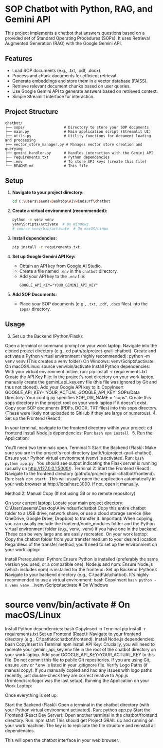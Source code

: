 # SOP Chatbot with Python, RAG, and Gemini API

This project implements a chatbot that answers questions based on a provided set of Standard Operating Procedures (SOPs). It uses Retrieval Augmented Generation (RAG) with the Google Gemini API.

## Features

-   Load SOP documents (e.g., .txt, .pdf, .docx).
-   Process and chunk documents for efficient retrieval.
-   Generate embeddings and store them in a vector database (FAISS).
-   Retrieve relevant document chunks based on user queries.
-   Use Google Gemini API to generate answers based on retrieved context.
-   Simple Streamlit interface for interaction.

## Project Structure

```
chatbot/
├── sops/                  # Directory to store your SOP documents
├── main.py                # Main application script (Streamlit UI)
├── utils.py               # Utility functions for document loading and processing
├── vector_store_manager.py # Manages vector store creation and querying
├── gemini_handler.py      # Handles interaction with the Gemini API
├── requirements.txt       # Python dependencies
├── .env                   # To store API keys (create this file)
└── README.md              # This file
```

## Setup

1.  **Navigate to your project directory:**
    ```bash
    cd C:\Users\seema\Desktop\AI\windsurf\chatbot
    ```

2.  **Create a virtual environment (recommended):**
    ```bash
    python -m venv venv
    venv\Scripts\activate  # On Windows
    # source venv/bin/activate  # On macOS/Linux
    ```

3.  **Install dependencies:**
    ```bash
    pip install -r requirements.txt
    ```

4.  **Set up Google Gemini API Key:**
    *   Obtain an API key from [Google AI Studio](https://aistudio.google.com/app/apikey).
    *   Create a file named `.env` in the `chatbot` directory.
    *   Add your API key to the `.env` file:
        ```
        GOOGLE_API_KEY="YOUR_GEMINI_API_KEY"
        ```

5.  **Add SOP Documents:**
    *   Place your SOP documents (e.g., `.txt`, `.pdf`, `.docx` files) into the `sops/` directory.

## Usage

3. Set up the Backend (Python/Flask):

Open a terminal or command prompt on your work laptop.
Navigate into the cloned project directory (e.g., cd path/to/project-grail-chatbot).
Create and activate a Python virtual environment (highly recommended):
python -m venv venv (This creates a venv folder)
On Windows: venv\Scripts\activate
On macOS/Linux: source venv/bin/activate
Install Python dependencies:
With your virtual environment active, run: pip install -r requirements.txt
Create the API Key File:
In the project's root directory on your work laptop, manually create the gemini_api_key.env file (this file was ignored by Git and thus not cloned).
Add your Google API key to it:
CopyInsert
GOOGLE_API_KEY='YOUR_ACTUAL_GOOGLE_API_KEY'
SOPs/Data Directory:
Your config.py specifies SOP_DIR_NAME = "sops". Create this sops directory in the project root on your work laptop if it doesn't exist.
Copy your SOP documents (PDFs, DOCX, TXT files) into this sops directory. (These were likely not uploaded to GitHub if they are large or numerous).
4. Set up the Frontend (React):

In your terminal, navigate to the frontend directory within your project: cd frontend
Install Node.js dependencies:
Run: ```bash npm install ```
5. Run the Application:

You'll need two terminals open.
Terminal 1: Start the Backend (Flask):
Make sure you are in the project's root directory (path/to/project-grail-chatbot).
Ensure your Python virtual environment (venv) is activated.
Run: ```bash python app.py ```
You should see output indicating the Flask server is running (usually on http://127.0.0.1:5000/).
Terminal 2: Start the Frontend (React):
Navigate to the frontend directory (path/to/project-grail-chatbot/frontend).
Run: ```bash npm start ```
This will usually open the application automatically in your web browser at http://localhost:3000. If not, open it manually.




Method 2: Manual Copy (If not using Git or no remote repository)

On your current laptop:
Locate your main project directory: C:\Users\seema\Desktop\AI\windsurf\chatbot
Copy this entire chatbot folder to a USB drive, network share, or use a cloud storage service (like OneDrive, Google Drive, Dropbox) to transfer it.
Important: When copying, you can usually exclude the frontend/node_modules folder and the Python virtual environment folder (e.g., venv, .venv) if you have one in the backend. These can be very large and are easily recreated.
On your work laptop:
Copy the chatbot folder from your transfer medium to your desired location.
Regardless of the transfer method, you'll need to set up the environment on your work laptop:

Install Prerequisites:
Python: Ensure Python is installed (preferably the same version you used, or a compatible one).
Node.js and npm: Ensure Node.js (which includes npm) is installed for the frontend.
Set up Backend (Python):
Navigate to your backend directory (e.g., C:\path\to\chatbot\).
It's highly recommended to use a virtual environment:
bash
CopyInsert
```bash python -m venv venv ```
.\venv\Scripts\activate  # On Windows
# source venv/bin/activate # On macOS/Linux
Install Python dependencies:
bash
CopyInsert in Terminal
pip install -r requirements.txt
Set up Frontend (React):
Navigate to your frontend directory (e.g., C:\path\to\chatbot\frontend\).
Install Node.js dependencies:
bash
CopyInsert in Terminal
npm install
API Key:
Crucially, you will need to recreate your gemini_api_key.env file in the root of the chatbot directory on your work laptop. Add your GOOGLE_API_KEY=YOUR_ACTUAL_KEY to this file. Do not commit this file to public Git repositories. If you are using Git, ensure .env or *.env is listed in your .gitignore file.
Verify Logo Paths (if manual copy):
If you manually copied and had any issues with logo paths recently, just double-check they are correct relative to App.js (frontend/src/logo/ was the last setup).
Running the Application on your Work Laptop:

Once everything is set up:

Start the Backend (Flask):
Open a terminal in the chatbot directory (with your Python virtual environment activated).
Run: python app.py
Start the Frontend (React Dev Server):
Open another terminal in the chatbot/frontend directory.
Run: npm start
This should get Project GRAIL up and running on your work machine. The key is to replicate the file structure and reinstall all dependencies.



This will open the chatbot interface in your web browser.
